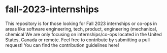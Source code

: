 # fall-2023-internships
This repository is for those looking for Fall 2023 internships or co-ops in areas like software engineering, tech, product, engineering (mechanical, chemical
We are only focusing on internships/co-ops located in the United States, Canada or remote.
Feel free to contribute by submitting a pull request! You can find the contribution guidelines here!
